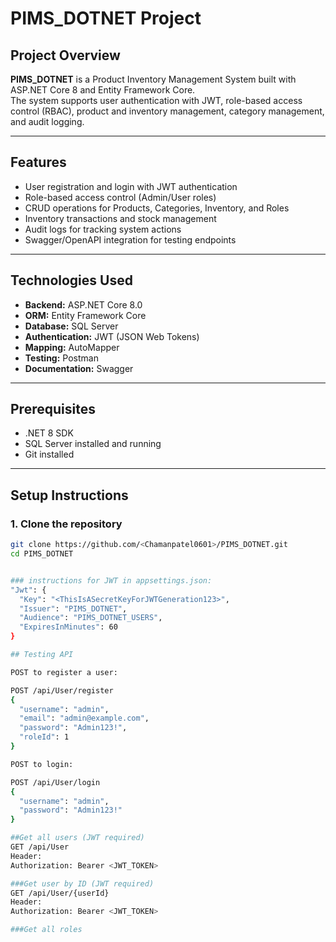 # PIMS_DOTNET Project

## Project Overview
**PIMS_DOTNET** is a Product Inventory Management System built with ASP.NET Core 8 and Entity Framework Core.  
The system supports user authentication with JWT, role-based access control (RBAC), product and inventory management, category management, and audit logging.  

---

## Features
- User registration and login with JWT authentication  
- Role-based access control (Admin/User roles)  
- CRUD operations for Products, Categories, Inventory, and Roles  
- Inventory transactions and stock management  
- Audit logs for tracking system actions  
- Swagger/OpenAPI integration for testing endpoints  

---

## Technologies Used
- **Backend:** ASP.NET Core 8.0  
- **ORM:** Entity Framework Core  
- **Database:** SQL Server  
- **Authentication:** JWT (JSON Web Tokens)  
- **Mapping:** AutoMapper  
- **Testing:** Postman  
- **Documentation:** Swagger  

---

## Prerequisites
- .NET 8 SDK  
- SQL Server installed and running  
- Git installed  

---

## Setup Instructions

### 1. Clone the repository
```bash
git clone https://github.com/<Chamanpatel0601>/PIMS_DOTNET.git
cd PIMS_DOTNET


### instructions for JWT in appsettings.json:
"Jwt": {
  "Key": "<ThisIsASecretKeyForJWTGeneration123>",
  "Issuer": "PIMS_DOTNET",
  "Audience": "PIMS_DOTNET_USERS",
  "ExpiresInMinutes": 60
}

## Testing API

POST to register a user:

POST /api/User/register
{
  "username": "admin",
  "email": "admin@example.com",
  "password": "Admin123!",
  "roleId": 1
}

POST to login:

POST /api/User/login
{
  "username": "admin",
  "password": "Admin123!"
}

##Get all users (JWT required)
GET /api/User
Header:
Authorization: Bearer <JWT_TOKEN>

###Get user by ID (JWT required)
GET /api/User/{userId}
Header:
Authorization: Bearer <JWT_TOKEN>

###Get all roles



